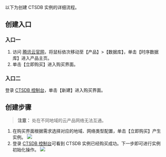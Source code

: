 以下为创建 CTSDB 实例的详细流程。

## 创建入口
### 入口一
1. 访问 [腾讯云官网](https://cloud.tencent.com/)，将鼠标依次移动至【产品】>【数据库】，单击【时序数据库】进入产品主页。
2. 单击【立即购买】进入购买界面。

### 入口二
登录 [CTSDB 控制台](https://console.cloud.tencent.com/ctsdb)，单击【新建】进入购买界面。
	
## 创建步骤
> **注意：**
> 处在不同地域的云产品网络无法互通。

1. 在购买界面根据需求选择对应的地域、网络类型配置，单击【立即购买】产生实例。
![](https://i.imgur.com/JjWJ22z.png)
2. 登录 [CTSDB 控制台](https://console.cloud.tencent.com/ctsdb)可看到 CTSDB 实例已经购买成功。下一步即可进行实例初始化操作。
![](https://i.imgur.com/yEJyB31.png)
